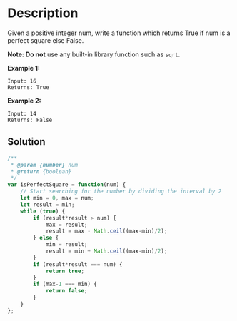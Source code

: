 # Description

Given a positive integer num, write a function which returns True if num is a perfect square else False.

**Note: Do not** use any built-in library function such as `sqrt`.

**Example 1:**
```
Input: 16
Returns: True
```

**Example 2:**
```
Input: 14
Returns: False
```

## Solution
```javascript
/**
 * @param {number} num
 * @return {boolean}
 */
var isPerfectSquare = function(num) {
    // Start searching for the number by dividing the interval by 2
    let min = 0, max = num;
    let result = min;
    while (true) {
        if (result*result > num) {
            max = result;
            result = max - Math.ceil((max-min)/2);
        } else {
            min = result;
            result = min + Math.ceil((max-min)/2);
        }
        if (result*result === num) {
            return true;
        }
        if (max-1 === min) {
            return false;
        }
    }
};
```